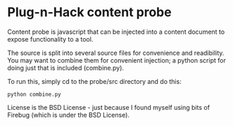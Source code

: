 Plug-n-Hack content probe
====

Content probe is javascript that can be injected into a content document to expose functionality to a tool.

The source is split into several source files for convenience and readibility. You may want to combine them for
convenient injection; a python script for doing just that is included (combine.py).

To run this, simply cd to the probe/src directory and do this:

```
python combine.py
```

License is the BSD License - just because I found myself using bits of
Firebug (which is under the BSD License).
